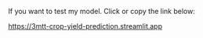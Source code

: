 If you want to test my model. Click or copy the link below:

https://3mtt-crop-yield-prediction.streamlit.app
